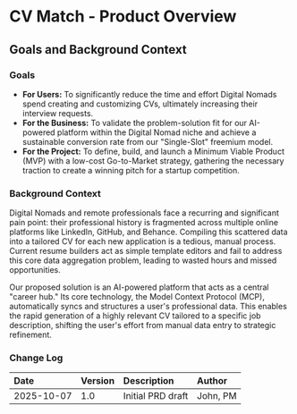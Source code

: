 # CV Match - Product Overview

## Goals and Background Context

### Goals

  * **For Users:** To significantly reduce the time and effort Digital Nomads spend creating and customizing CVs, ultimately increasing their interview requests.
  * **For the Business:** To validate the problem-solution fit for our AI-powered platform within the Digital Nomad niche and achieve a sustainable conversion rate from our "Single-Slot" freemium model.
  * **For the Project:** To define, build, and launch a Minimum Viable Product (MVP) with a low-cost Go-to-Market strategy, gathering the necessary traction to create a winning pitch for a startup competition.

### Background Context

Digital Nomads and remote professionals face a recurring and significant pain point: their professional history is fragmented across multiple online platforms like LinkedIn, GitHub, and Behance. Compiling this scattered data into a tailored CV for each new application is a tedious, manual process. Current resume builders act as simple template editors and fail to address this core data aggregation problem, leading to wasted hours and missed opportunities.

Our proposed solution is an AI-powered platform that acts as a central "career hub." Its core technology, the Model Context Protocol (MCP), automatically syncs and structures a user's professional data. This enables the rapid generation of a highly relevant CV tailored to a specific job description, shifting the user's effort from manual data entry to strategic refinement.

### Change Log

| Date | Version | Description | Author |
| :--- | :--- | :--- | :--- |
| 2025-10-07 | 1.0 | Initial PRD draft | John, PM |